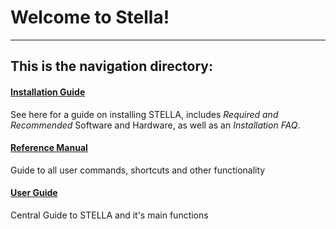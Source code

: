 # Welcome to Stella!
----------------------------
## This is the navigation directory:
#### [Installation Guide](Cat/Installation.md)
See here for a guide on installing STELLA, includes _Required and Recommended_ Software and Hardware, as well as an _Installation FAQ_.

#### [Reference Manual](Cat/ref_manual.md)
Guide to all user commands, shortcuts and other functionality

#### [User Guide](Cat/user_guide.md)
Central Guide to STELLA and it's main functions